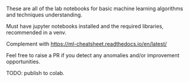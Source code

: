 These are all of the lab notebooks for basic machine learning algorithms and techniques understanding.

Must have jupyter notebooks installed and the required libraries, recommended in a venv.

Complement with https://ml-cheatsheet.readthedocs.io/en/latest/

Feel free to raise a PR if you detect any anomalies and/or improvement opportunities.

TODO: publish to colab.
